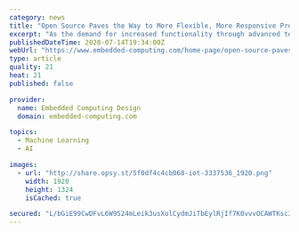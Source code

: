 ```yaml
---
category: news
title: "Open Source Paves the Way to More Flexible, More Responsive Processor Designs"
excerpt: "As the demand for increased functionality through advanced techniques such as data analytics and machine learning increases, the ability to handle software efficiently is vital to success."
publishedDateTime: 2020-07-14T19:34:00Z
webUrl: "https://www.embedded-computing.com/home-page/open-source-paves-the-way-to-more-flexible-more-responsive-processor-designs"
type: article
quality: 21
heat: 21
published: false

provider:
  name: Embedded Computing Design
  domain: embedded-computing.com

topics:
  - Machine Learning
  - AI

images:
  - url: "http://share.opsy.st/5f0df4c4cb068-iot-3337536_1920.png"
    width: 1920
    height: 1324
    isCached: true

secured: "L/bGiE99CwDFvL6W9524mLeik3usXolCydmJiTbEylRjIf7K0vvvOCAWTKsc3gV5lIwHxllBwvdnAFUOxaEYRgEOPejMyiJUK5vQSFgR4ebZULdcURc9TYEBuVOXHg3eA7kQRMhdy+AhpdQu6rIpZBRvYSNpTU3QEjkUtnoMJg4PPtIC3WE25KX2zigthG7mgxFstCXUj2LEQ3zrTy7EqQNM3QxZTiExcKkwfqRFrprOFPUBReFrf2lKFfYccNK1cWbmiyEKf6tvlflxCkki3hB36xIGGIy0MzSX+Dm95Z+2yszZZyaSRtfy30fSJsUHzoLbxE2rn9xYZhRG6NuryA==;u6pxrYLv9w3TJ7X4JjMdxg=="
---
```


